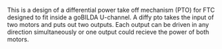 This is a design of a differential power take off mechanism (PTO) for FTC designed to fit inside a goBILDA U-channel. 
A diffy pto takes the input of two motors and puts out two outputs. 
Each output can be driven in any direction simultaneously or one output could recieve the power of both motors.
